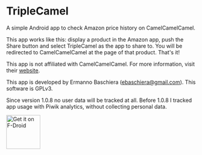 # TripleCamel
A simple Android app to check Amazon price history on CamelCamelCamel.

This app works like this: display a product in the Amazon app, push the Share button and select TripleCamel as the app to share to. You will be redirected to CamelCamelCamel at the page of that product. That's it!

This app is not affiliated with CamelCamelCamel. For more information, visit their <a href="http://camelcamelcamel.com/">website</a>.

This app is developed by Ermanno Baschiera (ebaschiera@gmail.com). This software is GPLv3.

Since version 1.0.8 no user data will be tracked at all. Before 1.0.8 I tracked app usage with Piwik analytics, without collecting personal data.

<a href="https://f-droid.org/app/com.ebaschiera.triplecamel" target="_blank">
  <img src="https://f-droid.org/badge/get-it-on.png" alt="Get it on F-Droid" height="90"/>
</a>

